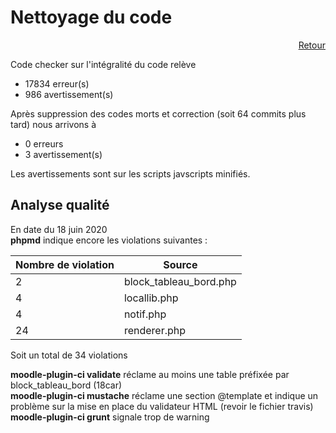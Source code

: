 # Nettoyage du code
<p align="right"><a href="./index.md"> Retour </a></p>  

Code checker sur l'intégralité du code relève 
 * 17834 erreur(s)
 * 986 avertissement(s) 

Après suppression des codes morts et correction (soit 64 commits plus tard) nous arrivons à 
 * 0 erreurs
 * 3 avertissement(s)
 
 Les avertissements sont sur les scripts javscripts minifiés.
 
 ## Analyse qualité  

En date du 18 juin 2020  
**phpmd** indique encore les violations suivantes :

|  Nombre de violation | Source              |
|----------------------|---------------------|
|  2 | block_tableau_bord.php |
|  4 | locallib.php  |
|  4 | notif.php  |
| 24 | renderer.php |

Soit un total de 34 violations

**moodle-plugin-ci validate** réclame au moins une table préfixée par block_tableau_bord (18car)  
**moodle-plugin-ci mustache** réclame une section @template et indique un problème sur la mise en place du validateur HTML (revoir le fichier travis)  
**moodle-plugin-ci grunt** signale trop de warning




